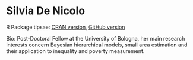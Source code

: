 # Silvia De Nicolo

R Package tipsae: [CRAN version](https://cran.r-project.org/web/packages/tipsae/index.html), [GitHub version](https://github.com/silviadenicolo/tipsae)

Bio: Post-Doctoral Fellow at the University of Bologna, her main research interests concern Bayesian hierarchical models, small area estimation and their application to inequality and poverty measurement.
